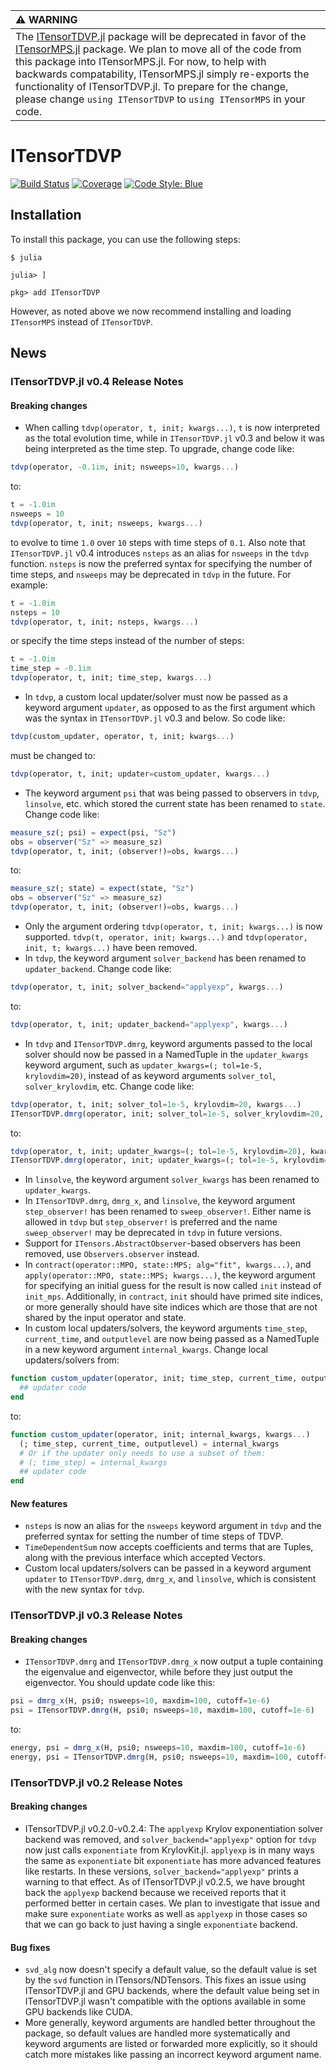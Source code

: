 | :warning: WARNING          |
|:---------------------------|
| The [ITensorTDVP.jl](https://github.com/ITensor/ITensorTDVP.jl) package will be deprecated in favor of the [ITensorMPS.jl](https://github.com/ITensor/ITensorMPS.jl) package. We plan to move all of the code from this package into ITensorMPS.jl. For now, to help with backwards compatability, ITensorMPS.jl simply re-exports the functionality of ITensorTDVP.jl. To prepare for the change, please change `using ITensorTDVP` to `using ITensorMPS` in your code. |

# ITensorTDVP

[![Build Status](https://github.com/mtfishman/ITensorTDVP.jl/actions/workflows/CI.yml/badge.svg?branch=main)](https://github.com/mtfishman/ITensorTDVP.jl/actions/workflows/CI.yml?query=branch%3Amain)
[![Coverage](https://codecov.io/gh/mtfishman/ITensorTDVP.jl/branch/main/graph/badge.svg)](https://codecov.io/gh/mtfishman/ITensorTDVP.jl)
[![Code Style: Blue](https://img.shields.io/badge/code%20style-blue-4495d1.svg)](https://github.com/invenia/BlueStyle)

## Installation

To install this package, you can use the following steps:
```
$ julia

julia> ]

pkg> add ITensorTDVP
```
However, as noted above we now recommend installing and loading `ITensorMPS` instead of `ITensorTDVP`.

## News

### ITensorTDVP.jl v0.4 Release Notes

#### Breaking changes

- When calling `tdvp(operator, t, init; kwargs...)`, `t` is now interpreted as the total evolution time, while in `ITensorTDVP.jl` v0.3 and below it was being interpreted as the time step. To upgrade, change code like:
```julia
tdvp(operator, -0.1im, init; nsweeps=10, kwargs...)
```
to:
```julia
t = -1.0im
nsweeps = 10
tdvp(operator, t, init; nsweeps, kwargs...)
```
to evolve to time `1.0` over `10` steps with time steps of `0.1`. Also note that `ITensorTDVP.jl` v0.4 introduces `nsteps` as an alias for `nsweeps` in the `tdvp` function. `nsteps` is now the preferred syntax for specifying the number of time steps, and `nsweeps` may be deprecated in `tdvp` in the future. For example:
```julia
t = -1.0im
nsteps = 10
tdvp(operator, t, init; nsteps, kwargs...)
```
or specify the time steps instead of the number of steps:
```julia
t = -1.0im
time_step = -0.1im
tdvp(operator, t, init; time_step, kwargs...)
```
- In `tdvp`, a custom local updater/solver must now be passed as a keyword argument `updater`, as opposed to as the first argument which was the syntax in `ITensorTDVP.jl` v0.3 and below. So code like:
```julia
tdvp(custom_updater, operator, t, init; kwargs...)
```
must be changed to:
```julia
tdvp(operator, t, init; updater=custom_updater, kwargs...)
```
- The keyword argument `psi` that was being passed to observers in `tdvp`, `linsolve`, etc. which stored the current state has been renamed to `state`. Change code like:
```julia
measure_sz(; psi) = expect(psi, "Sz")
obs = observer("Sz" => measure_sz)
tdvp(operator, t, init; (observer!)=obs, kwargs...)
```
to:
```julia
measure_sz(; state) = expect(state, "Sz")
obs = observer("Sz" => measure_sz)
tdvp(operator, t, init; (observer!)=obs, kwargs...)
```
- Only the argument ordering `tdvp(operator, t, init; kwargs...)` is now supported. `tdvp(t, operator, init; kwargs...)` and `tdvp(operator, init, t; kwargs...)` have been removed.
- In `tdvp`, the keyword argument `solver_backend` has been renamed to `updater_backend`. Change code like:
```julia
tdvp(operator, t, init; solver_backend="applyexp", kwargs...)
```
to:
```julia
tdvp(operator, t, init; updater_backend="applyexp", kwargs...)
```
- In `tdvp` and `ITensorTDVP.dmrg`, keyword arguments passed to the local solver should now be passed in a NamedTuple in the `updater_kwargs` keyword argument, such as `updater_kwargs=(; tol=1e-5, krylovdim=20)`, instead of as keyword arguments `solver_tol`, `solver_krylovdim`, etc. Change code like:
```julia
tdvp(operator, t, init; solver_tol=1e-5, krylovdim=20, kwargs...)
ITensorTDVP.dmrg(operator, init; solver_tol=1e-5, solver_krylovdim=20, kwargs...)
```
to:
```julia
tdvp(operator, t, init; updater_kwargs=(; tol=1e-5, krylovdim=20), kwargs...)
ITensorTDVP.dmrg(operator, init; updater_kwargs=(; tol=1e-5, krylovdim=20), kwargs...)
```
- In `linsolve`, the keyword argument `solver_kwargs` has been renamed to `updater_kwargs`.
- In `ITensorTDVP.dmrg`, `dmrg_x`, and `linsolve`, the keyword argument `step_observer!` has been renamed to `sweep_observer!`. Either name is allowed in `tdvp` but `step_observer!` is preferred and the name `sweep_observer!` may be deprecated in `tdvp` in future versions.
- Support for `ITensors.AbstractObserver`-based observers has been removed, use `Observers.observer` instead.
- In `contract(operator::MPO, state::MPS; alg="fit", kwargs...)`, and `apply(operator::MPO, state::MPS; kwargs...)`, the keyword argument for specifying an initial guess for the result is now called `init` instead of `init_mps`. Additionally, in `contract`, `init` should have primed site indices, or more generally should have site indices which are those that are not shared by the input operator and state.
- In custom local updaters/solvers, the keyword arguments `time_step`, `current_time`, and `outputlevel` are now being passed as a NamedTuple in a new keyword argument `internal_kwargs`. Change local updaters/solvers from:
```julia
function custom_updater(operator, init; time_step, current_time, outputlevel, kwargs...)
  ## updater code
end
```
to:
```julia
function custom_updater(operator, init; internal_kwargs, kwargs...)
  (; time_step, current_time, outputlevel) = internal_kwargs
  # Or if the updater only needs to use a subset of them:
  # (; time_step) = internal_kwargs
  ## updater code
end
```

#### New features

- `nsteps` is now an alias for the `nsweeps` keyword argument in `tdvp` and the preferred syntax for setting the number of time steps of TDVP.
- `TimeDependentSum` now accepts coefficients and terms that are Tuples, along with the previous interface which accepted Vectors.
- Custom local updaters/solvers can be passed in a keyword argument `updater` to `ITensorTDVP.dmrg`, `dmrg_x`, and `linsolve`, which is consistent with the new syntax for `tdvp`.

### ITensorTDVP.jl v0.3 Release Notes

#### Breaking changes

- `ITensorTDVP.dmrg` and `ITensorTDVP.dmrg_x` now output a tuple containing the eigenvalue and eigenvector, while before they just output the eigenvector. You should update code like this:
```julia
psi = dmrg_x(H, psi0; nsweeps=10, maxdim=100, cutoff=1e-6)
psi = ITensorTDVP.dmrg(H, psi0; nsweeps=10, maxdim=100, cutoff=1e-6)
```
to:
```julia
energy, psi = dmrg_x(H, psi0; nsweeps=10, maxdim=100, cutoff=1e-6)
energy, psi = ITensorTDVP.dmrg(H, psi0; nsweeps=10, maxdim=100, cutoff=1e-6)
```

### ITensorTDVP.jl v0.2 Release Notes

#### Breaking changes

- ITensorTDVP.jl v0.2.0-v0.2.4: The `applyexp` Krylov exponentiation solver backend was removed, and `solver_backend="applyexp"` option for `tdvp` now just calls `exponentiate` from KrylovKit.jl. `applyexp` is in many ways the same as `exponentiate` bit `exponentiate` has more advanced features like restarts. In these versions, `solver_backend="applyexp"` prints a warning to that effect. As of ITensorTDVP.jl v0.2.5, we have brought back the `applyexp` backend because we received reports that it performed better in certain cases. We plan to investigate that issue and make sure `exponentiate` works as well as `applyexp` in those cases so that we can go back to just having a single `exponentiate` backend.

#### Bug fixes

- `svd_alg` now doesn't specify a default value, so the default value is set by the `svd` function in ITensors/NDTensors. This fixes an issue using ITensorTDVP.jl and GPU backends, where the default value being set in ITensorTDVP.jl wasn't compatible with the options available in some GPU backends like CUDA.
- More generally, keyword arguments are handled better throughout the package, so default values are handled more systematically and keyword arguments are listed or forwarded more explicitly, so it should catch more mistakes like passing an incorrect keyword argument name.
